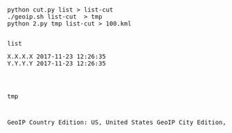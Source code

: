 <pre>
python cut.py list > list-cut
./geoip.sh list-cut  > tmp
python 2.py tmp list-cut > 100.kml
<pre>

list
<pre>
X.X.X.X	2017-11-23 12:26:35
Y.Y.Y.Y	2017-11-23 12:26:35
</pre>

tmp
<pre>
GeoIP Country Edition: US, United States GeoIP City Edition, Rev 1: US, TX, Texas, Houston, 77072, 29.699699, -95.585899, 618, 281 GeoIP ASNum Edition: IP Address not found,X.X.X.X
</pre>